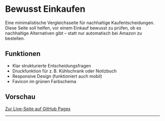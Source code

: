 # Bewusst Einkaufen

Eine minimalistische Vergleichsseite für nachhaltige Kaufentscheidungen. Diese Seite soll helfen, vor einem Einkauf bewusst zu prüfen, ob es nachhaltige Alternativen gibt – statt nur automatisch bei Amazon zu bestellen.

## Funktionen

- Klar strukturierte Entscheidungsfragen
- Druckfunktion für z. B. Kühlschrank oder Notizbuch
- Responsive Design (funktioniert auch mobil)
- Favicon im grünen Farbschema

## Vorschau

[Zur Live-Seite auf GitHub Pages](https://lordsem.github.io/bewusst-einkaufen/)

---
